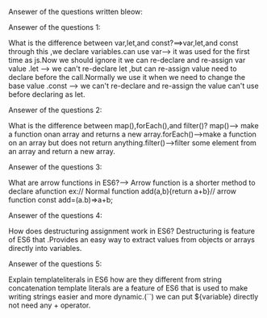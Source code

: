 Ansewer of the questions written bleow:

Ansewer of the questions 1:

What is the difference between var,let,and const?==>var,let,and const through this ,we declare variables.can use var--> it was used for the first time as js.Now we should ignore it we can re-declare and re-assign var value .let -->
we can't re-declare  let ,but can re-assign value need to declare before the call.Normally we  use it when we need to change the base value .const -->
we can't re-declare and re-assign the value can't use before declaring as let.

Ansewer of the questions 2:

What is the difference between map(),forEach(),and filter()? map()-->
make a function onan array and returns a new array.forEach()-->make a function on an array but does not return anything.filter()-->filter some element from an array and return a new array.

Ansewer of the questions 3:

What are arrow functions in ES6?--> Arrow function is a shorter method to declare afunction ex:// Normal function add(a,b){return a+b}// arrow function const add=(a.b)=>a+b;

Ansewer of the questions 4:

How does destructuring assignment work in ES6? Destructuring is  feature of ES6 that .Provides an easy way to extract values from objects or arrays directly into variables.

Ansewer of the questions 5:

Explain templateliterals in ES6 how are they different from string concatenation template literals are a feature of ES6 that is used to make writing strings easier and more dynamic.(``) we can put ${variable} directly not need any + operator.